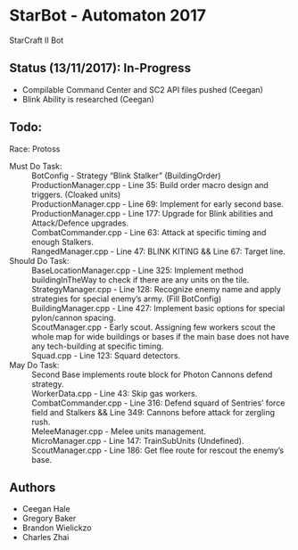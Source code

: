 # StarBot - Automaton 2017
StarCraft II Bot

## Status (13/11/2017): In-Progress
- Compilable Command Center and SC2 API files pushed (Ceegan)
- Blink Ability is researched (Ceegan)


## Todo:
  Race: Protoss

 <dl>
  <dt>Must Do Task:</dt>
  <dd> BotConfig - Strategy “Blink Stalker” (BuildingOrder)</dd>
  <dd> ProductionManager.cpp - Line 35: Build order macro design and triggers. (Cloaked units)</dd>
  <dd> ProductionManager.cpp - Line 69: Implement for early second base.</dd>
  <dd> ProductionManager.cpp - Line 177: Upgrade for Blink abilities and Attack/Defence upgrades.</dd>
  <dd> CombatCommander.cpp - Line 63: Attack at specific timing and enough Stalkers.</dd>
  <dd> RangedManager.cpp - Line 47: BLINK KITING && Line 67: Target line.</dd>


 <dt>Should Do Task:</dt>
 <dd> BaseLocationManager.cpp - Line 325: Implement method buildingInTheWay to check if there are any units on the tile.</dd>  
 <dd> StrategyManager.cpp - Line 128: Recognize enemy name and apply strategies for special enemy’s army. (Fill BotConfig)</dd>
 <dd> BuildingManager.cpp - Line 427: Implement basic options for special pylon/cannon spacing.</dd>
 <dd> ScoutManager.cpp - Early scout.  Assigning few workers scout the whole map for wide buildings or bases if the main base does not have any tech-building at specific timing.</dd>
 <dd> Squad.cpp - Line 123: Squard detectors.</dd>
    
    
 <dt>May Do Task:</dt>
 <dd> Second Base implements route block for Photon Cannons defend strategy.</dd>
 <dd> WorkerData.cpp - Line 43: Skip gas workers.</dd>
 <dd> CombatCommander.cpp - Line 316: Defend squard of Sentries’ force field and Stalkers && Line 349: Cannons before attack for zergling rush.</dd>
 <dd> MeleeManager.cpp - Melee units management.</dd>
 <dd> MicroManager.cpp - Line 147: TrainSubUnits (Undefined).</dd>
 <dd> ScoutManager.cpp - Line 186: Get flee route for rescout the enemy’s base.</dd>
</dl>

## Authors
- Ceegan Hale
- Gregory Baker
- Brandon Wielickzo
- Charles Zhai
